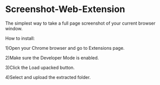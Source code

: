 # Screenshot-Web-Extension
The simplest way to take a full page screenshot of your current browser window.

How to install:

1)Open your Chrome browser and go to Extensions page.

2)Make sure the Developer Mode is enabled.

3)Click the Load upacked button.

4)Select and upload the extracted folder.
